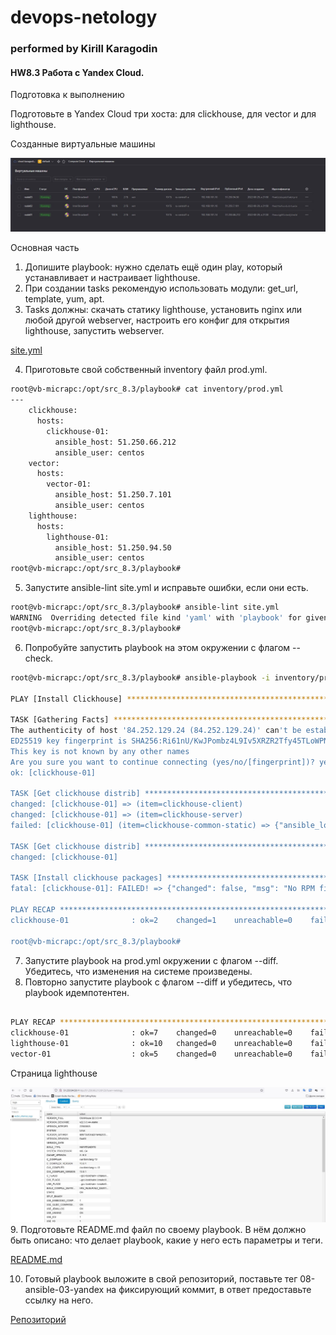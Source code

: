 # devops-netology
### performed by Kirill Karagodin
#### HW8.3 Работа с Yandex Cloud.
Подготовка к выполнению

Подготовьте в Yandex Cloud три хоста: для clickhouse, для vector и для lighthouse.

Созданные виртуальные машины

![](https://github.com/kirill-karagodin/devops-netology/blob/main/Netology_HWs/MNT/HW_8.3/img/VMs.JPG)

Основная часть

1. Допишите playbook: нужно сделать ещё один play, который устанавливает и настраивает lighthouse.
2. При создании tasks рекомендую использовать модули: get_url, template, yum, apt.
3. Tasks должны: скачать статику lighthouse, установить nginx или любой другой webserver, настроить его конфиг для 
открытия lighthouse, запустить webserver.

[site.yml](https://github.com/kirill-karagodin/08-ansible-02-playbook/blob/main/site.yml)

4. Приготовьте свой собственный inventory файл prod.yml.
````bash
root@vb-micrapc:/opt/src_8.3/playbook# cat inventory/prod.yml
---
    clickhouse:
      hosts:
        clickhouse-01:
          ansible_host: 51.250.66.212
          ansible_user: centos
    vector:
      hosts:
        vector-01:
          ansible_host: 51.250.7.101
          ansible_user: centos
    lighthouse:
      hosts:
        lighthouse-01:
          ansible_host: 51.250.94.50
          ansible_user: centos
root@vb-micrapc:/opt/src_8.3/playbook#

````
5. Запустите ansible-lint site.yml и исправьте ошибки, если они есть.
````bash
root@vb-micrapc:/opt/src_8.3/playbook# ansible-lint site.yml
WARNING  Overriding detected file kind 'yaml' with 'playbook' for given positional argument: site.yml
root@vb-micrapc:/opt/src_8.3/playbook#

````
6. Попробуйте запустить playbook на этом окружении с флагом --check.
````bash
root@vb-micrapc:/opt/src_8.3/playbook# ansible-playbook -i inventory/prod.yml site.yml --check

PLAY [Install Clickhouse] *******************************************************************************************************************************************************************************************************************

TASK [Gathering Facts] **********************************************************************************************************************************************************************************************************************
The authenticity of host '84.252.129.24 (84.252.129.24)' can't be established.
ED25519 key fingerprint is SHA256:Ri61nU/KwJPombz4L9Iv5XRZR2Tfy45TLoWPNGhAtE8.
This key is not known by any other names
Are you sure you want to continue connecting (yes/no/[fingerprint])? yes
ok: [clickhouse-01]

TASK [Get clickhouse distrib] ***************************************************************************************************************************************************************************************************************
changed: [clickhouse-01] => (item=clickhouse-client)
changed: [clickhouse-01] => (item=clickhouse-server)
failed: [clickhouse-01] (item=clickhouse-common-static) => {"ansible_loop_var": "item", "changed": false, "dest": "./clickhouse-common-static-22.3.3.44.rpm", "elapsed": 0, "item": "clickhouse-common-static", "msg": "Request failed", "response": "HTTP Error 404: Not Found", "status_code": 404, "url": "https://packages.clickhouse.com/rpm/stable/clickhouse-common-static-22.3.3.44.noarch.rpm"}

TASK [Get clickhouse distrib] ***************************************************************************************************************************************************************************************************************
changed: [clickhouse-01]

TASK [Install clickhouse packages] **********************************************************************************************************************************************************************************************************
fatal: [clickhouse-01]: FAILED! => {"changed": false, "msg": "No RPM file matching 'clickhouse-common-static-22.3.3.44.rpm' found on system", "rc": 127, "results": ["No RPM file matching 'clickhouse-common-static-22.3.3.44.rpm' found on system"]}

PLAY RECAP **********************************************************************************************************************************************************************************************************************************
clickhouse-01              : ok=2    changed=1    unreachable=0    failed=1    skipped=0    rescued=1    ignored=0

root@vb-micrapc:/opt/src_8.3/playbook#
````
7. Запустите playbook на prod.yml окружении с флагом --diff. Убедитесь, что изменения на системе произведены.
8. Повторно запустите playbook с флагом --diff и убедитесь, что playbook идемпотентен.
````bash

PLAY RECAP **********************************************************************************************************************************************************************************************************************************
clickhouse-01              : ok=7    changed=0    unreachable=0    failed=0    skipped=0    rescued=1    ignored=0
lighthouse-01              : ok=10   changed=0    unreachable=0    failed=0    skipped=0    rescued=0    ignored=0
vector-01                  : ok=5    changed=0    unreachable=0    failed=0    skipped=0    rescued=0    ignored=0

````
Страница lighthouse

![](https://github.com/kirill-karagodin/devops-netology/blob/main/Netology_HWs/MNT/HW_8.3/img/ligthhouse.JPG)
9. Подготовьте README.md файл по своему playbook. В нём должно быть описано: что делает playbook, какие у него есть 
параметры и теги.

[README.md](https://github.com/kirill-karagodin/08-ansible-02-playbook/blob/main/README.md)

10. Готовый playbook выложите в свой репозиторий, поставьте тег 08-ansible-03-yandex на фиксирующий коммит, в ответ 
предоставьте ссылку на него.

[Репозиторий](https://github.com/kirill-karagodin/08-ansible-02-playbook/tree/08-ansible-03-yandex)
